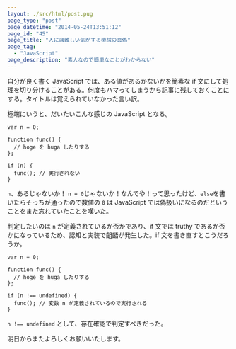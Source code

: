 ```yaml
---
layout: ./src/html/post.pug
page_type: "post"
page_datetime: "2014-05-24T13:51:12"
page_id: "45"
page_title: "人には難しい気がする機械の真偽"
page_tag:
  - "JavaScript"
page_description: "素人なので簡単なことがわからない"
---
```


自分が良く書く JavaScript では、ある値があるかないかを簡素な if 文にして処理を切り分けることがある。何度もハマってしまうから記事に残しておくことにする。タイトルは覚えられていなかった言い訳。

極端にいうと、だいたいこんな感じの JavaScript となる。

<pre><code>var n = 0;

function func() {
  // hoge を huga したりする
};

if (n) {
  func(); // 実行されない
}
</code></pre>

`n`、あるじゃないか！ `n = 0`じゃないか！なんでや！って思ったけど、`else`を書いたらそっちが通ったので数値の `0` は JavaScript では偽扱いになるのだということをまた忘れていたことを嘆いた。

判定したいのは `n` が定義されているか否かであり、if 文では truthy であるか否かになっているため、認知と実装で齟齬が発生した。if 文を書き直すとこうだろうか。

<pre><code>var n = 0;

function func() {
  // hoge を huga したりする
};

if (n !== undefined) {
  func(); // 変数 n が定義されているので実行される
}
</code></pre>

`n !== undefined` として、存在確認で判定すべきだった。

明日からまたよろしくお願いいたします。
